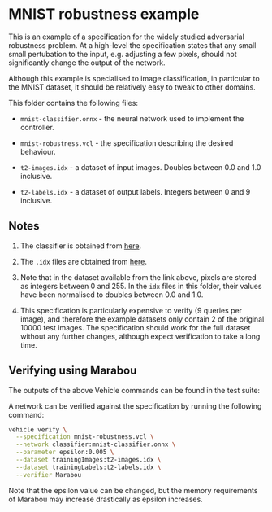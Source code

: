 # MNIST robustness example

This is an example of a specification for the widely studied adversarial
robustness problem.
At a high-level the specification states that any small small pertubation to the
input, e.g. adjusting a few pixels, should not significantly change the output
of the network.

Although this example is specialised to image classification, in particular
to the MNIST dataset, it should be relatively easy to tweak to other domains.

This folder contains the following files:

- `mnist-classifier.onnx` - the neural network used to implement the controller.

- `mnist-robustness.vcl` - the specification describing the desired behaviour.

- `t2-images.idx` - a dataset of input images. Doubles between 0.0 and 1.0 inclusive.

- `t2-labels.idx` - a dataset of output labels. Integers between 0 and 9 inclusive.

## Notes

1. The classifier is obtained from [here](https://github.com/onnx/models/blob/main/vision/classification/mnist/model/mnist-12.onnx).

2. The `.idx` files are obtained from [here](http://yann.lecun.com/exdb/mnist/).

3. Note that in the dataset available from the link above, pixels are stored as integers between 0 and 255. In the `idx` files in this folder, their values have been normalised to doubles between 0.0 and 1.0.

4. This specification is particularly expensive to verify (9 queries per image), and therefore the example datasets only contain 2 of the original 10000 test images.
The specification should work for the full dataset without any further changes, although expect verification to take a long time.

## Verifying using Marabou

The outputs of the above Vehicle commands can be found in the test suite:

A network can be verified against the specification by running the following command:

```bash
vehicle verify \
  --specification mnist-robustness.vcl \
  --network classifier:mnist-classifier.onnx \
  --parameter epsilon:0.005 \
  --dataset trainingImages:t2-images.idx \
  --dataset trainingLabels:t2-labels.idx \
  --verifier Marabou
```

Note that the epsilon value can be changed, but the memory requirements of
Marabou may increase drastically as epsilon increases.
